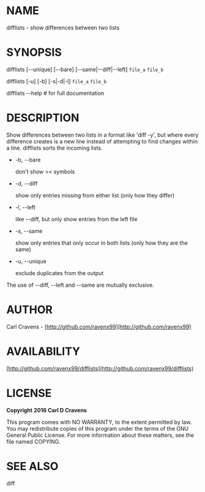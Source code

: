 # NAME

difflists - show differences between two lists

# SYNOPSIS

difflists \[--unique\] \[--bare\] \[--same|--diff|--left\] `file_a` `file_b`

difflists \[-u\] \[-b\] \[-s|-d|-l\] `file_a` `file_b`

difflists --help    # for full documentation

# DESCRIPTION

Show differences between two lists in a format like 'diff -y', but
where every difference creates is a new line instead of attempting to
find changes within a line. difflists sorts the incoming lists.

- -b, --bare

    don't show >< symbols

- -d, --diff

    show only entries missing from either list (only how they differ)

- -l, --left

    like --diff, but only show entries from the left file

- -s, --same

    show only entries that only occur in both lists (only how they are the same)

- -u, --unique

    exclude duplicates from the output

The use of --diff, --left and --same are mutually exclusive.

# AUTHOR

Carl Cravens - [http://github.com/ravenx99](http://github.com/ravenx99)

# AVAILABILITY

[http://github.com/ravenx99/difflists](http://github.com/ravenx99/difflists)

# LICENSE

**Copyright 2016 Carl D Cravens**

This program comes with NO WARRANTY, to the extent permitted by law.
You may redistribute copies of this program under the terms of the GNU
General Public License.  For more information about these matters, see
the file named COPYING.

# SEE ALSO

diff
